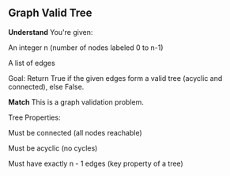 ## Graph Valid Tree
**Understand**
You're given:

An integer n (number of nodes labeled 0 to n-1)

A list of edges

Goal:
Return True if the given edges form a valid tree (acyclic and connected), else False.

**Match**
This is a graph validation problem.

Tree Properties:

Must be connected (all nodes reachable)

Must be acyclic (no cycles)

Must have exactly n - 1 edges (key property of a tree)

